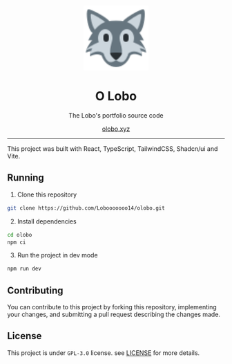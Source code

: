 <div align="center">
  <img src=".github/assets/wolf-face.svg" alt="Logo" width="150" />
  <h1>O Lobo</h1>
  <p>The Lobo's portfolio source code</p>
  <a href="https://olobo.xyz/">olobo.xyz</a>
</div>

<hr>

This project was built with React, TypeScript, TailwindCSS, Shadcn/ui and Vite.

## Running

1. Clone this repository

```bash
git clone https://github.com/Lobooooooo14/olobo.git
```

2. Install dependencies

```bash
cd olobo
npm ci
```

3. Run the project in dev mode

```bash
npm run dev
```

## Contributing

You can contribute to this project by forking this repository, implementing your changes, and submitting a pull request describing the changes made.

## License

This project is under `GPL-3.0` license. see [LICENSE](./LICENSE) for more details.
